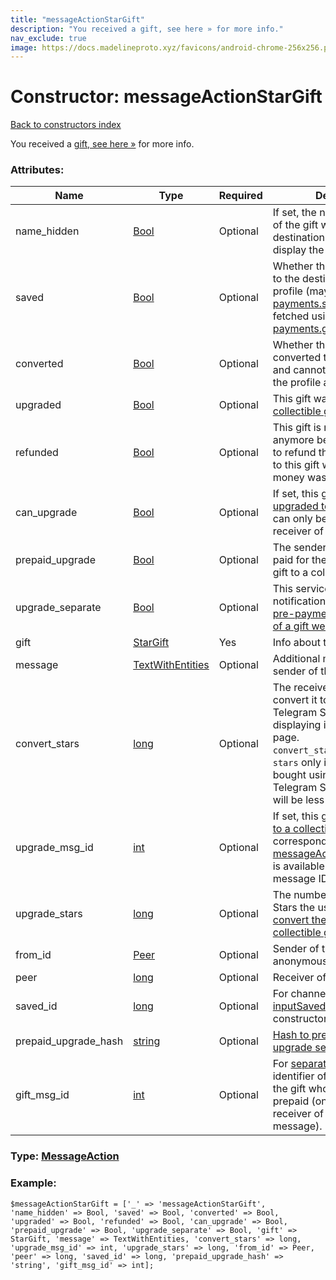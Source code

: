 ```yaml
---
title: "messageActionStarGift"
description: "You received a gift, see here » for more info."
nav_exclude: true
image: https://docs.madelineproto.xyz/favicons/android-chrome-256x256.png
---
```

# Constructor: messageActionStarGift  
[Back to constructors index](/API_docs/constructors/index.html)



You received a [gift, see here »](https://core.telegram.org/api/gifts) for more info.

### Attributes:

| Name     |    Type       | Required | Description |
|----------|---------------|----------|-------------|
|name\_hidden|[Bool](/API_docs/types/Bool.html) | Optional|If set, the name of the sender of the gift will be hidden if the destination user decides to display the gift on their profile|
|saved|[Bool](/API_docs/types/Bool.html) | Optional|Whether this gift was added to the destination user's profile (may be toggled using [payments.saveStarGift](../methods/payments.saveStarGift.html) and fetched using [payments.getSavedStarGifts](../methods/payments.getSavedStarGifts.html))|
|converted|[Bool](/API_docs/types/Bool.html) | Optional|Whether this gift was converted to [Telegram Stars](https://core.telegram.org/api/stars) and cannot be displayed on the profile anymore.|
|upgraded|[Bool](/API_docs/types/Bool.html) | Optional|This gift was upgraded to a [collectible gift »](https://core.telegram.org/api/gifts#collectible-gifts).|
|refunded|[Bool](/API_docs/types/Bool.html) | Optional|This gift is not available anymore because a request to refund the payment related to this gift was made, and the money was returned.|
|can\_upgrade|[Bool](/API_docs/types/Bool.html) | Optional|If set, this gift can be [upgraded to a collectible gift](https://core.telegram.org/api/gifts#upgrade-a-gift-to-a-collectible-gift); can only be set for the receiver of a gift.|
|prepaid\_upgrade|[Bool](/API_docs/types/Bool.html) | Optional|The sender has already pre-paid for the upgrade of this gift to a collectible gift.|
|upgrade\_separate|[Bool](/API_docs/types/Bool.html) | Optional|This service message is the notification of a [separate pre-payment for the upgrade of a gift we own](https://core.telegram.org/api/gifts#prepaying-for-someone-elses-upgrade).|
|gift|[StarGift](/API_docs/types/StarGift.html) | Yes|Info about the gift|
|message|[TextWithEntities](/API_docs/types/TextWithEntities.html) | Optional|Additional message from the sender of the gift|
|convert\_stars|[long](/API_docs/types/long.html) | Optional|The receiver of this gift may convert it to this many Telegram Stars, instead of displaying it on their profile page.<br>`convert_stars` will be equal to `stars` only if the gift was bought using recently bought Telegram Stars, otherwise it will be less than `stars`.|
|upgrade\_msg\_id|[int](/API_docs/types/int.html) | Optional|If set, this gift was [upgraded to a collectible gift](https://core.telegram.org/api/gifts#upgrade-a-gift-to-a-collectible-gift), and the corresponding [messageActionStarGiftUnique](../constructors/messageActionStarGiftUnique.html) is available at the specified message ID.|
|upgrade\_stars|[long](/API_docs/types/long.html) | Optional|The number of Telegram Stars the user can pay to [convert the gift into a collectible gift »](https://core.telegram.org/api/gifts#collectible-gifts).|
|from\_id|[Peer](/API_docs/types/Peer.html) | Optional|Sender of the gift (unset for anonymous gifts).|
|peer|[long](/API_docs/types/long.html) | Optional|Receiver of the gift.|
|saved\_id|[long](/API_docs/types/long.html) | Optional|For channel gifts, ID to use in [inputSavedStarGiftChat](../constructors/inputSavedStarGiftChat.html) constructors.|
|prepaid\_upgrade\_hash|[string](/API_docs/types/string.html) | Optional|[Hash to prepay for a gift upgrade separately »](https://core.telegram.org/api/gifts#prepaying-for-someone-elses-upgrade).|
|gift\_msg\_id|[int](/API_docs/types/int.html) | Optional|For [separate upgrades](https://core.telegram.org/api/gifts#prepaying-for-someone-elses-upgrade), the identifier of the message with the gift whose upgrade was prepaid (only valid for the receiver of the service message).|



### Type: [MessageAction](/API_docs/types/MessageAction.html)


### Example:

```
$messageActionStarGift = ['_' => 'messageActionStarGift', 'name_hidden' => Bool, 'saved' => Bool, 'converted' => Bool, 'upgraded' => Bool, 'refunded' => Bool, 'can_upgrade' => Bool, 'prepaid_upgrade' => Bool, 'upgrade_separate' => Bool, 'gift' => StarGift, 'message' => TextWithEntities, 'convert_stars' => long, 'upgrade_msg_id' => int, 'upgrade_stars' => long, 'from_id' => Peer, 'peer' => long, 'saved_id' => long, 'prepaid_upgrade_hash' => 'string', 'gift_msg_id' => int];
```  

